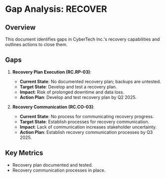# Gap Analysis: RECOVER

## Overview
This document identifies gaps in CyberTech Inc.'s recovery capabilities and outlines actions to close them.

## Gaps
1. **Recovery Plan Execution (RC.RP-03)**:
   - **Current State**: No documented recovery plan; backups are untested.
   - **Target State**: Develop and test a recovery plan.
   - **Impact**: Risk of prolonged downtime and data loss.
   - **Action Plan**: Develop and test recovery plan by Q2 2025.

2. **Recovery Communication (RC.CO-03)**:
   - **Current State**: No process for communicating recovery progress.
   - **Target State**: Establish processes for recovery communication.
   - **Impact**: Lack of communication increases stakeholder uncertainty.
   - **Action Plan**: Establish recovery communication processes by Q3 2025.

## Key Metrics
- Recovery plan documented and tested.
- Recovery communication processes in place.

